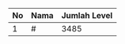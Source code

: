| No | Nama            | Jumlah Level |
|----|-----------------|--------------|
| 1  | #    |    3485        |
